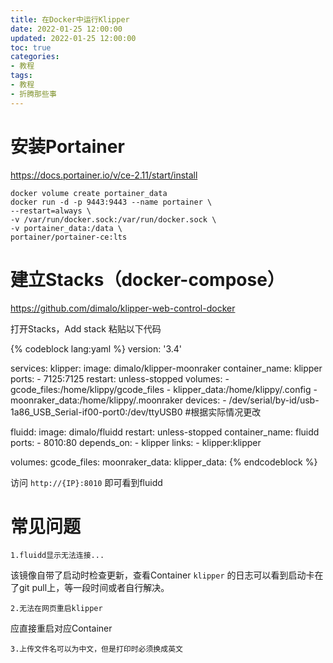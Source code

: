 ```yaml
---
title: 在Docker中运行Klipper
date: 2022-01-25 12:00:00
updated: 2022-01-25 12:00:00
toc: true
categories:
- 教程
tags:
- 教程
- 折腾那些事
---
```


# 安装Portainer
https://docs.portainer.io/v/ce-2.11/start/install
```
docker volume create portainer_data
docker run -d -p 9443:9443 --name portainer \
--restart=always \
-v /var/run/docker.sock:/var/run/docker.sock \
-v portainer_data:/data \
portainer/portainer-ce:lts
```
# 建立Stacks（docker-compose）

https://github.com/dimalo/klipper-web-control-docker

打开Stacks，Add stack 粘贴以下代码

{% codeblock lang:yaml %}
version: '3.4'

services:
  klipper:
    image: dimalo/klipper-moonraker
    container_name: klipper
    ports:
      - 7125:7125
    restart: unless-stopped
    volumes:
      - gcode_files:/home/klippy/gcode_files
      - klipper_data:/home/klippy/.config
      - moonraker_data:/home/klippy/.moonraker
    devices:
      - /dev/serial/by-id/usb-1a86_USB_Serial-if00-port0:/dev/ttyUSB0 #根据实际情况更改

  fluidd:
    image: dimalo/fluidd
    restart: unless-stopped
    container_name: fluidd
    ports:
      - 8010:80
    depends_on: 
      - klipper
    links:
      - klipper:klipper

volumes: 
  gcode_files:
  moonraker_data:
  klipper_data:
{% endcodeblock %}

访问 `http://{IP}:8010` 即可看到fluidd

# 常见问题

`1.fluidd显示无法连接...`

该镜像自带了启动时检查更新，查看Container `klipper` 的日志可以看到启动卡在了git pull上，等一段时间或者自行解决。

`2.无法在网页重启klipper`

应直接重启对应Container

`3.上传文件名可以为中文，但是打印时必须换成英文`

